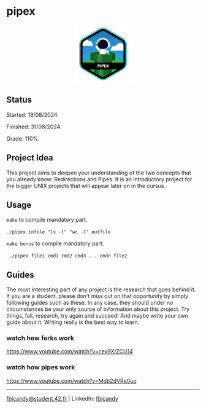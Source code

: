# pipex 

<p align="center">
  <img src="https://github.com/FreddyBicandy50/FreddyBicandy50/blob/main/42_badges/pipexe.png" alt="pipex project badge"/>
</p>

## Status
Started: 18/08/2024.

Finished: 31/08/2024.

Grade: 110%.

## Project Idea
This project aims to deepen your understanding of the two concepts that you already know: Redirections and Pipes. It is an introductory project for the bigger UNIX projects that will appear later on in the cursus.

## Usage
``make`` to compile mandatory part.

``./pipex infile "ls -l" "wc -l" outfile``


``make bonus`` to compile mandatory part.

`` ./pipex file1 cmd1 cmd2 cmd3 ... cmdn file2``

## Guides

The most interesting part of any project is the research that goes behind it. If you are a student, please don't miss out on that opportunity by simply following guides such as these. In any case, they should under no circumstances be your only source of information about this project. Try things, fail, research, try again and succeed! And maybe write your own guide about it. Writing really is the best way to learn.

### watch how forks work

https://www.youtube.com/watch?v=cex9XrZCU14

### watch how pipes work

https://www.youtube.com/watch?v=Mqb2dVRe0uo

---
fbicandy@student.42.fr | LinkedIn: [fbicandy](https://www.linkedin.com/in/freddy-bicandy/)
